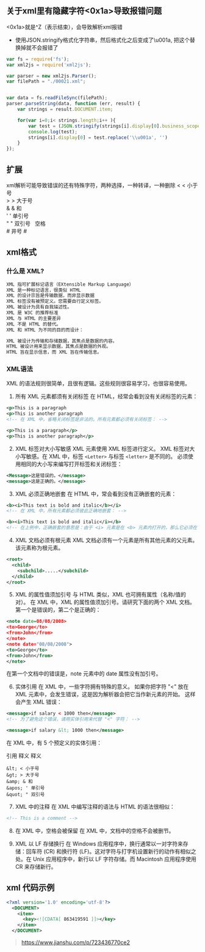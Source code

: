 ## 关于xml里有隐藏字符<0x1a>导致报错问题 
<0x1a>就是^Z（表示结束），会导致解析xml报错
* 使用JSON.stringify格式化字符串，然后格式化之后变成了\u001a, 把这个替换掉就不会报错了

```js
var fs = require('fs');
var xml2js = require('xml2js');

var parser = new xml2js.Parser();
var filePath = "./00021.xml";


var data = fs.readFileSync(filePath);
parser.parseString(data, function (err, result) {
    var strings = result.DOCUMENT.item;

    for(var i=0;i< strings.length;i++ ){
        var test = (JSON.stringify(strings[i].display[0].business_scope[0]));
        console.log(test);
        strings[i].display[0] = test.replace('\\u001a', '')
    }
});
```

## 扩展

xml解析可能导致错误的还有特殊字符，两种选择，一种转译，一种删除
&lt; < 小于号  
&gt; > 大于号  
&amp; & 和  
&apos; ' 单引号  
&quot; " 双引号
&nbsp;  空格  
&#35; 井号 #


## xml格式

### 什么是 XML?
```bash
XML 指可扩展标记语言（EXtensible Markup Language）
XML 是一种标记语言，很类似 HTML
XML 的设计宗旨是传输数据，而非显示数据
XML 标签没有被预定义。您需要自行定义标签。
XML 被设计为具有自我描述性。
XML 是 W3C 的推荐标准
XML 与 HTML 的主要差异
XML 不是 HTML 的替代。
XML 和 HTML 为不同的目的而设计：

XML 被设计为传输和存储数据，其焦点是数据的内容。
HTML 被设计用来显示数据，其焦点是数据的外观。
HTML 旨在显示信息，而 XML 旨在传输信息。
```
### XML语法
XML 的语法规则很简单，且很有逻辑。这些规则很容易学习，也很容易使用。
1. 所有 XML 元素都须有关闭标签
在 HTML，经常会看到没有关闭标签的元素：
```xml
<p>This is a paragraph
<p>This is another paragraph
<!-- 在 XML 中，省略关闭标签是非法的。所有元素都必须有关闭标签： -->

<p>This is a paragraph</p>
<p>This is another paragraph</p>  
```
2. XML 标签对大小写敏感
XML 元素使用 XML 标签进行定义。
XML 标签对大小写敏感。在 XML 中，标签 `<Letter>` 与标签 `<letter>` 是不同的。
必须使用相同的大小写来编写打开标签和关闭标签：
```xml
<Message>这是错误的。</message>
<message>这是正确的。</message> 
```
3. XML 必须正确地嵌套
在 HTML 中，常会看到没有正确嵌套的元素：
```xml
<b><i>This text is bold and italic</b></i>
<!-- 在 XML 中，所有元素都必须彼此正确地嵌套： -->

<b><i>This text is bold and italic</i></b>
<!-- 在上例中，正确嵌套的意思是：由于 <i> 元素是在 <b> 元素内打开的，那么它必须在 <b> 元素内关闭。 -->
```
4. XML 文档必须有根元素
XML 文档必须有一个元素是所有其他元素的父元素。该元素称为根元素。
```xml
<root>
  <child>
    <subchild>.....</subchild>
  </child>
</root>
```
5. XML 的属性值须加引号
与 HTML 类似，XML 也可拥有属性（名称/值的对）。
在 XML 中，XML 的属性值须加引号。请研究下面的两个 XML 文档。第一个是错误的，第二个是正确的：
```xml
<note date=08/08/2008>
<to>George</to>
<from>John</from>
</note> 
<note date="08/08/2008">
<to>George</to>
<from>John</from>
</note> 
```
在第一个文档中的错误是，note 元素中的 date 属性没有加引号。

6. 实体引用
在 XML 中，一些字符拥有特殊的意义。
如果你把字符 "<" 放在 XML 元素中，会发生错误，这是因为解析器会把它当作新元素的开始。
这样会产生 XML 错误：
```xml
<message>if salary < 1000 then</message>
<!-- 为了避免这个错误，请用实体引用来代替 "<" 字符： -->

<message>if salary &lt; 1000 then</message> 
```
在 XML 中，有 5 个预定义的实体引用：

引用	释义	释义
```
&lt; < 小于号  
&gt; > 大于号  
&amp; & 和  
&apos; ' 单引号  
&quot; " 双引号

```
7. XML 中的注释
在 XML 中编写注释的语法与 HTML 的语法很相似：
```xml
<!-- This is a comment --> 
```
8. 在 XML 中，空格会被保留
在 XML 中，文档中的空格不会被删节。

9. XML 以 LF 存储换行
在 Windows 应用程序中，换行通常以一对字符来存储：回车符 (CR) 和换行符 (LF)。这对字符与打字机设置新行的动作有相似之处。在 Unix 应用程序中，新行以 LF 字符存储。而 Macintosh 应用程序使用 CR 来存储新行。

## xml 代码示例
```xml
<?xml version='1.0' encoding='utf-8'?>
  <DOCUMENT>
    <item>
      <key><![CDATA[ 863419591 ]]></key>
    </item>
  </DOCUMENT>
```
> https://www.jianshu.com/p/723436770ce2